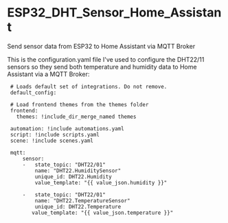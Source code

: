 # ESP32_DHT_Sensor_Home_Assistant
 Send sensor data from ESP32 to Home Assistant via MQTT Broker
 
 This is the configuration.yaml file I've used to configure the DHT22/11 sensors so they send both temperature and humidity data to Home Assistant via a MQTT Broker:

```  
 # Loads default set of integrations. Do not remove.
 default_config:
 
 # Load frontend themes from the themes folder
 frontend:
   themes: !include_dir_merge_named themes
 
 automation: !include automations.yaml
 script: !include scripts.yaml
 scene: !include scenes.yaml
 
 mqtt:
     sensor:
     -   state_topic: "DHT22/01"
         name: "DHT22.HumiditySensor"
         unique_id: DHT22.Humidity
         value_template: "{{ value_json.humidity }}"
 
     -   state_topic: "DHT22/01"
         name: "DHT22.TemperatureSensor"
         unique_id: DHT22.Temperature
        value_template: "{{ value_json.temperature }}"
```        
        
